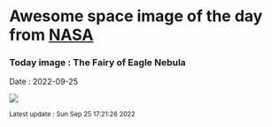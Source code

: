 
# Awesome space image of the day from [NASA](https://api.nasa.gov/)

### Today image : The Fairy of Eagle Nebula

Date : 2022-09-25


![](https://apod.nasa.gov/apod/image/2209/FairyPillar_Hubble_960.jpg)

<small>Latest update : Sun Sep 25 17:21:26 2022</small>


